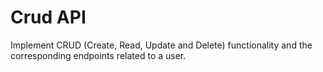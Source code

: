 # Crud API
Implement CRUD (Create, Read, Update and Delete) functionality and the corresponding endpoints related to a user.
